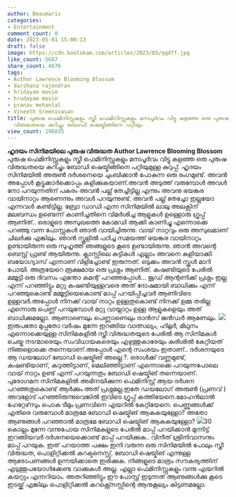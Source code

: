 ```yaml
---
author: Beaumaris
categories:
- Entertainment
comment_count: 0
date: 2023-05-01 15:00:13
draft: false
image: https://cdn.boolokam.com/articles/2023/05/qqdff.jpg
like_count: 5687
share_count: 4676
tags:
- Author Lawrence Blooming Blossom
- darshana rajendran
- hridayam movie
- hrudayam movie
- pranav mohanlal
- Vineeth Sreenivasan
title: പുരുഷ ഫെമിനിസ്റ്റുകളും സ്ത്രീ ഫെമിനിസ്റ്റുകളും മനഃപൂർവം വിട്ടു കളഞ്ഞ ഒരു പുരുഷ
  വിരുദ്ധതയെ കുറിച്ചും ബോഡി ഷെയ്മിങ്ങിനെ പറ്റിയും
view_count: 196835
---
```


**ഹൃദയം സിനിമയിലെ പുരുഷ വിരുദ്ധത** **Author Lawrence Blooming Blossom** പുരുഷ ഫെമിനിസ്റ്റുകളും സ്ത്രീ ഫെമിനിസ്റ്റുകളും മനഃപൂർവം വിട്ടു കളഞ്ഞ ഒരു പുരുഷ വിരുദ്ധതയെ കുറിച്ചും ബോഡി ഷെയ്മിങ്ങിനെ പറ്റിയുമുള്ള കുറുപ്പ്. ഹൃദയം സിനിമയിൽ അരുൺ ദർശനെയെ ചുംബിക്കാൻ പോകുന്ന ഒരു രംഗമുണ്ട്. അവൻ അപ്പോൾ കൂട്ടുക്കാർക്കൊപ്പം കളിക്കുകയാണ്.അവൻ അടുത്ത് വരുമ്പോൾ അവൾ നോ പറയുന്നതിന് പകരം അവൻ പല്ല് തേച്ചിട്ടില്ല എന്നും അവനു ഭയങ്കര വായിനാറ്റം ആണെന്നും അവൾ പറയുന്നുണ്ട്. അവൻ പല്ല് തേച്ചോ ഇല്ലയോ എന്നവൾ കണ്ടിട്ടില്ല. ബ്രോ ഡാഡി എന്ന സിനിമയിൽ ലാലു അലക്സിന് മലബന്ധം ഉണ്ടെന്ന് കാണിച്ചതിനെ വിമർശിച്ച ആളുകൾ ഉള്ളൊരു ഗ്രൂപ്പ്‌ ആണിത്.. ഒരാളുടെ അസുഖത്തെ കോമഡി ആക്കി കാണിച്ചു എന്നൊക്കെ പറഞ്ഞു വന്ന പോസ്റ്റുകൾ ഞാൻ വായിച്ചിരുന്നു. വായ് നാറ്റവും ഒരു അസുഖമാണ് ചിലർക്കു എങ്കിലും. ഞാൻ സ്കൂളിൽ പഠിച്ച സമയത്ത് ഭയങ്കര വായിനാറ്റം ഉണ്ടായിരുന്ന ഒരു സുഹൃത്ത് ഞങ്ങളുടെ കൂടെ ഉണ്ടായിരുന്നു. ഞാൻ അവന്റെ ബെസ്റ്റ് ഫ്രണ്ട് ആയിരുന്നു. ക്ലാസ്സിലെ കുട്ടികൾ എല്ലാം അവനെ കളിയാക്കി ബയോഗ്യാസ് എന്നാണ് വിളിച്ചോണ്ട് ഇരുന്നത്. ഒടുക്കം അവൻ സ്കൂൾ മാറി പോയി. അത്രയേറെ രൂക്ഷമായ ഒരു പ്രശ്നം ആണിത്. കഷണ്ടിയുടെ പേരിൽ മമ്മൂട്ടി ഒരു ദിവസം എന്തോ കമന്റ്‌ പറഞ്ഞപ്പോൾ... ജൂഡ് ആന്റണിക്ക് പ്രശ്നം ഇല്ല എന്ന് പറഞ്ഞിട്ടും മറ്റു കഷണ്ടിയുള്ളവരെ അത് ദോഷമായി ബാധിക്കും എന്ന് പറഞ്ഞുകൊണ്ട് മമ്മൂട്ടിയെകൊണ്ട് മാപ്പ് പറയിപ്പിച്ചവർ ആണിവിടെ ഉള്ളവർ.അപ്പോൾ നിനക്ക് വായ് നാറ്റം ഉള്ളതുകൊണ്ട് നിനക്ക് ഉമ്മ തരില്ല എന്നൊരു പെണ്ണ് പറയുമ്പോൾ മറ്റു വായ്നാറ്റം ഉള്ള ആളുകളെയും അത് ബാധിക്കുമല്ലോ. ആണാണെലും പെണ്ണാണെലും ട്രാൻസ് ജൻഡർ ആണേലും. ![](https://cdn.boolokam.com/articles/2023/05/qqdff.jpg)ഇരുപതോ മുപ്പതോ വർഷം മുന്നേ ഇറങ്ങിയ വാത്സല്യം, ഹിറ്റ്ലർ, മിഥുനം എന്നൊക്കെയുള്ള സിനിമകളിൽ സ്ത്രീ വിരുദ്ധതയുടെ പേരിൽ ആ സിനിമകൾ ചെയ്ത നടന്മാരെയും സംവിധായകരെയും എഴുത്തുകാരേയും കുരിശിൽ കേറ്റിയത് നിങ്ങളൊക്കെ തന്നെയാണ്.അപ്പോൾ എന്റെ സംശയം ഇതാണ്.. ദർശനയുടെ ആ ഡയലോഗ് ബോഡി ഷെയ്മിങ് അല്ലെ ?. ഒരാൾക്ക് വണ്ണമുണ്ട്, കഷണ്ടിയാണ്, കറുത്തിട്ടാണ്, മെലിഞ്ഞിട്ടാണ് എന്നൊക്കെ പറയുന്നപോലെ വായ് നാറ്റം ഉണ്ട് എന്ന് പറയുന്നതും ബോഡി ഷെയ്മിങ് തന്നെയാണ്. പുരോഗമന സിനിമകളിൽ അഭിനയിക്കുന്ന ഫെമിനിസ്റ്റ് ആയ ദർശന പറഞ്ഞതുകൊണ്ട് ആർക്കും അത് പ്രശ്നമല്ല.ഇതേ ഡയലോഗ് അരുൺ (പ്രണവ് ) അവളോട് പറഞ്ഞിരുന്നുവെങ്കിൽ ഇവിടെ ഗ്രൂപ്പ്‌ കത്തിയേനെ.മോഹൻലാൽ ഹേറ്റേഴ്‌സും പൊക ടീമും പ്രണവിനെ എയറിൽ കേറ്റിയേനെ. പെണ്ണുങ്ങൾക്ക് എതിരെ വരുമ്പോൾ മാത്രമേ ബോഡി ഷെയ്മിങ് ആകുകയുള്ളോ? അതോ ആണുങ്ങൾ പറഞ്ഞാൽ മാത്രമേ ബോഡി ഷെയ്മിങ് ആകുകയുള്ളോ? ![](https://cdn.boolokam.com/articles/2023/05/dqqeeer-1024x569.webp)30 കൊല്ലം മുന്നേ വന്നുപോയ സിനിമകളുടെ പേരിൽ മാപ്പ് പറയിക്കാൻ മുന്നിട്ട് ഇറങ്ങിയവർ ദർശനയെക്കൊണ്ട് മാപ്പ് പറയിക്കുക.. വിനീത് ശ്രീനിവാസനും മാപ്പ് പറയുക. ഇത് പറയാത്ത പക്ഷം ഇനി വരുന്ന ഒരു സിനിമയിൽ പോലും സ്ത്രീ വിരുദ്ധത, പൊളിറ്റിക്കൽ കറക്ടനെസ്സ്, ബോഡി ഷെയ്മിങ് എന്നുള്ള ആരോപണങ്ങൾ ഉന്നയിക്കാതെ ഇരിക്കുക. നിങ്ങളുടെ മാത്രം സൗകര്യത്തിന് എടുത്തുപയോഗിക്കേണ്ട വാക്കുകൾ അല്ല. എല്ലാ ഫെമിനിസ്റ്റുകളും വന്നു എയറിൽ കയറ്റും എന്നറിയാം. അതറിഞ്ഞിട്ടും ഈ പോസ്റ്റ്‌ ഇടുന്നത് ആണുങ്ങൾക്കു കൂടെ ഇടയ്ക്ക് എങ്കിലും പൊളിറ്റിക്കൽ കറക്റ്റ്നെസ്സിന്റെ ആനുകൂല്യം കിട്ടണമല്ലോ.